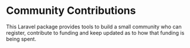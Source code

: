# Community Contributions

This Laravel package provides tools to build a small community who can register, contribute to funding and keep updated as to how that funding is being spent.
